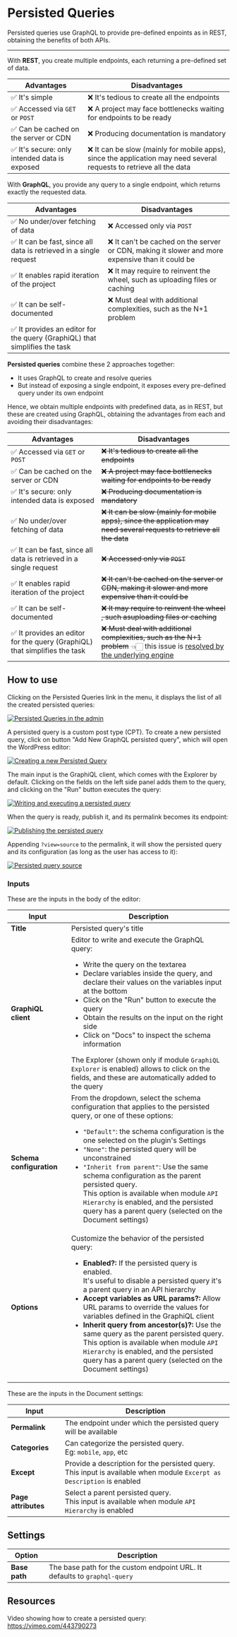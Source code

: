 # Persisted Queries

Persisted queries use GraphQL to provide pre-defined enpoints as in REST, obtaining the benefits of both APIs.

---

With **REST**, you create multiple endpoints, each returning a pre-defined set of data.

| Advantages | Disadvantages |
| --- | --- |
| ✅ It's simple | ❌ It's tedious to create all the endpoints |
| ✅ Accessed via `GET` or `POST` | ❌ A project may face bottlenecks waiting for endpoints to be ready |
| ✅ Can be cached on the server or CDN | ❌ Producing documentation is mandatory |
| ✅ It's secure: only intended data is exposed | ❌ It can be slow (mainly for mobile apps), since the application may need several requests to retrieve all the data |

With **GraphQL**, you provide any query to a single endpoint, which returns exactly the requested data.

| Advantages | Disadvantages |
| --- | --- |
| ✅ No under/over fetching of data | ❌ Accessed only via `POST` |
| ✅ It can be fast, since all data is retrieved in a single request | ❌ It can't be cached on the server or CDN, making it slower and more expensive than it could be |
| ✅ It enables rapid iteration of the project | ❌ It may require to reinvent the wheel, such as uploading files or caching |
| ✅ It can be self-documented | ❌ Must deal with additional complexities, such as the N+1 problem |
| ✅ It provides an editor for the query (GraphiQL) that simplifies the task | &nbsp; |

**Persisted queries** combine these 2 approaches together:

- It uses GraphQL to create and resolve queries
- But instead of exposing a single endpoint, it exposes every pre-defined query under its own endpoint

Hence, we obtain multiple endpoints with predefined data, as in REST, but these are created using GraphQL, obtaining the advantages from each and avoiding their disadvantages:

| Advantages | Disadvantages |
| --- | --- |
| ✅ Accessed via `GET` or `POST` | ~~❌ It's tedious to create all the endpoints~~ |
| ✅ Can be cached on the server or CDN | ~~❌ A project may face bottlenecks waiting for endpoints to be ready~~ |
| ✅ It's secure: only intended data is exposed | ~~❌ Producing documentation is mandatory~~ |
| ✅ No under/over fetching of data | ~~❌ It can be slow (mainly for mobile apps), since the application may need several requests to retrieve all the data~~ |
| ✅ It can be fast, since all data is retrieved in a single request | ~~❌ Accessed only via `POST`~~ |
| ✅ It enables rapid iteration of the project | ~~❌ It can't be cached on the server or CDN, making it slower and more expensive than it could be~~ |
| ✅ It can be self-documented | ~~❌ It may require to reinvent the wheel , such asuploading files or caching~~ |
| ✅ It provides an editor for the query (GraphiQL) that simplifies the task | ~~❌ Must deal with additional complexities, such as the N+1 problem~~ 👈🏻 this issue is [resolved by the underlying engine](https://graphql-by-pop.com/docs/architecture/suppressing-n-plus-one-problem.html) |

## How to use

Clicking on the Persisted Queries link in the menu, it displays the list of all the created persisted queries:

<a href="../../images/persisted-queries-page.png" target="_blank">![Persisted Queries in the admin](../../images/persisted-queries-page.png)</a>

A persisted query is a custom post type (CPT). To create a new persisted query, click on button "Add New GraphQL persisted query", which will open the WordPress editor:

<a href="../../images/new-persisted-query.png" target="_blank">![Creating a new Persisted Query](../../images/new-persisted-query.png)</a>

The main input is the GraphiQL client, which comes with the Explorer by default. Clicking on the fields on the left side panel adds them to the query, and clicking on the "Run" button executes the query:

<a href="../../images/graphiql-explorer.gif" target="_blank">![Writing and executing a persisted query](../../images/graphiql-explorer.gif)</a>

When the query is ready, publish it, and its permalink becomes its endpoint:

<a href="../../images/publishing-persisted-query.gif" target="_blank">![Publishing the persisted query](../../images/publishing-persisted-query.gif)</a>

Appending `?view=source` to the permalink, it will show the persisted query and its configuration (as long as the user has access to it):

<a href="../../images/persisted-query-source.png" target="_blank">![Persisted query source](../../images/persisted-query-source.png)</a>

### Inputs

These are the inputs in the body of the editor:

| Input | Description | 
| --- | --- |
| **Title** | Persisted query's title |
| **GraphiQL client** | Editor to write and execute the GraphQL query:<ul><li>Write the query on the textarea</li><li>Declare variables inside the query, and declare their values on the variables input at the bottom</li><li>Click on the "Run" button to execute the query</li><li>Obtain the results on the input on the right side</li><li>Click on "Docs" to inspect the schema information</li></ul>The Explorer (shown only if module `GraphiQL Explorer` is enabled) allows to click on the fields, and these are automatically added to the query |
| **Schema configuration** | From the dropdown, select the schema configuration that applies to the persisted query, or one of these options:<ul><li>`"Default"`: the schema configuration is the one selected on the plugin's Settings</li><li>`"None"`: the persisted query will be unconstrained</li><li>`"Inherit from parent"`: Use the same schema configuration as the parent persisted query.<br/>This option is available when module `API Hierarchy` is enabled, and the persisted query has a parent query (selected on the Document settings)</li></ul> |
| **Options** | Customize the behavior of the persisted query: <ul><li>**Enabled?:** If the persisted query is enabled.<br/>It's useful to disable a persisted query it's a parent query in an API hierarchy</li><li>**Accept variables as URL params?:** Allow URL params to override the values for variables defined in the GraphiQL client</li><li>**Inherit query from ancestor(s)?:** Use the same query as the parent persisted query.<br/>This option is available when module `API Hierarchy` is enabled, and the persisted query has a parent query (selected on the Document settings)</li></ul> |

These are the inputs in the Document settings:

| Input | Description | 
| --- | --- |
| **Permalink** | The endpoint under which the persisted query will be available |
| **Categories** | Can categorize the persisted query.<br/>Eg: `mobile`, `app`, etc |
| **Except** | Provide a description for the persisted query.<br/>This input is available when module `Excerpt as Description` is enabled |
| **Page attributes** | Select a parent persisted query.<br/>This input is available when module `API Hierarchy` is enabled |

## Settings

| Option | Description | 
| --- | --- |
| **Base path** | The base path for the custom endpoint URL. It defaults to `graphql-query` |

## Resources

Video showing how to create a persisted query: https://vimeo.com/443790273
